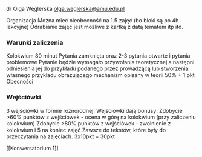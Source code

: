 dr Olga Węglerska
olga.weglerska@amu.edu.pl

Organizacja
Można mieć nieobecność na 1.5 zajęć (bo bloki są po 4h lekcyjne)
Odrabianie zajęć jest możliwe z kartką z datą tematem itp itd.

### Warunki zaliczenia
Kolokwium 80 minut
Pytania zamknięta oraz 2-3 pytania otwarte i pytania problemowe
Pytanie będzie wymagało przywołania teoretycznej a następni odniesienia jej do przykładu podanego przez prowadzącą lub stworzenia własnego przykładu obrazującego mechanizm opisany w teorii
50% + 1 pkt
Obecności

### Wejściówki
3 wejściówki w formie różnorodnej. Wejściówki dają bonusy:
Zdobycie >60% punktów z wejściówek - ocena w górę na kolokwium (przy zaliczeniu kolokwium)
Zdobycie >80% punktów z wejściówek - zwolnienie z kolokwium i 5 na koniec zajęć
Zawsze do tekstów, które były do przeczytania na zajęciach.
3x10pkt = 30pkt

[[Konwersatorium 1]]
